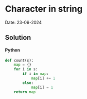 
# Character in string

Date: 23-09-2024

## Solution
#### Python
```python
def count(s):
    map = {}
    for i in s:
        if i in map:
            map[i] += 1
        else:
            map[i] = 1
    return map
```
        